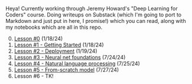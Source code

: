 Heya! Currently working through Jeremy Howard's "Deep Learning for Coders" course. Doing writeups on Substack (which I'm going to port to Markdown and just put in here, I promise!) which you can read, along with my notebooks which are all in this repo.

0. [Lesson #0](https://lucasgelfond.substack.com/p/fastai-post-0) (1/18/24)
1. [Lesson #1 - Getting Started](https://lucasgelfond.substack.com/p/fastai-lesson-1) (1/18/24)
2. [Lesson #2 - Deployment](https://lucasgelfond.substack.com/p/fastai-lesson-2-deployment) (1/19/24)
3. [Lesson #3 - Neural net foundations](https://lucasgelfond.substack.com/p/fastai-lesson-3-neural-net-foundations) (7/24/24)
4. [Lesson #4 - Natural language processing](https://lucasgelfond.substack.com/p/fastai-lesson-4-natural-language) (7/25/24)
5. [Lesson #5 - From-scratch model](https://lucasgelfond.substack.com/p/fastai-lesson-5-from-scratch-model) (7/27/24)
6. Lesson #6 - TK!
